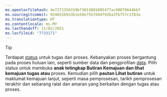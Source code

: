 ```yaml
---
ms.openlocfilehash: 4e7271356319bf3653801085477ac98876644bbf
ms.sourcegitcommit: 834651b933b1e50e7557d44f926a3fb757c1f83a
ms.translationtype: HT
ms.contentlocale: ms-MY
ms.lasthandoff: 11/02/2021
ms.locfileid: "7733171"
---
```

> [!TIP] 
> Terdapat [status](../audience-insights/system.md#status-definitions) untuk tugas dan proses. Kebanyakan proses bergantung pada proses huluan lain, seperti sumber data dan pengprofilan [data](../audience-insights/system.md#refresh-processes). Pilih status untuk membuka **anak tetingkap Butiran Kemajuan dan lihat kemajuan tugas atau** proses. Kemudian pilih **pautan Lihat butiran** untuk maklumat kemajuan lanjut, seperti masa pemprosesan, tarikh pemprosesan terakhir dan sebarang ralat dan amaran yang berkaitan dengan tugas atau proses.
